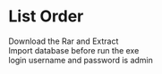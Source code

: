 # List Order

Download the Rar and Extract <br>
Import database before run the exe <br>
login username and password is admin <br>
